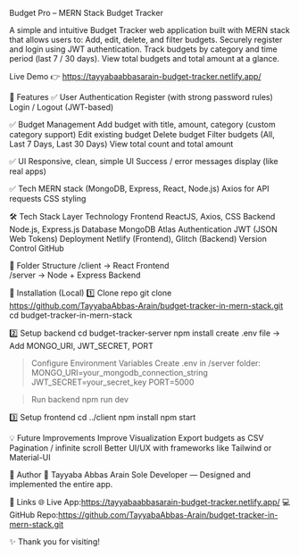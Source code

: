 Budget Pro – MERN Stack Budget Tracker

A simple and intuitive Budget Tracker web application built with MERN stack that allows users to:
Add, edit, delete, and filter budgets.
Securely register and login using JWT authentication.
Track budgets by category and time period (last 7 / 30 days).
View total budgets and total amount at a glance.

Live Demo 👉 https://tayyabaabbasarain-budget-tracker.netlify.app/

🚀 Features
✅ User Authentication
Register (with strong password rules)
Login / Logout (JWT-based)

✅ Budget Management
Add budget with title, amount, category (custom category support)
Edit existing budget
Delete budget
Filter budgets (All, Last 7 Days, Last 30 Days)
View total count and total amount

✅ UI
Responsive, clean, simple UI
Success / error messages display (like real apps)

✅ Tech
MERN stack (MongoDB, Express, React, Node.js)
Axios for API requests
CSS styling


🛠 Tech Stack
Layer	            Technology
Frontend	        ReactJS, Axios, CSS
Backend	            Node.js, Express.js
Database	        MongoDB Atlas
Authentication	    JWT (JSON Web Tokens)
Deployment	        Netlify (Frontend), Glitch (Backend)
Version Control	    GitHub

📂 Folder Structure
/client → React Frontend  
/server → Node + Express Backend  

📝 Installation (Local)
1️⃣ Clone repo
git clone https://github.com/TayyabaAbbas-Arain/budget-tracker-in-mern-stack.git
cd budget-tracker-in-mern-stack

2️⃣ Setup backend
cd budget-tracker-server
npm install
create .env file → Add MONGO_URI, JWT_SECRET, PORT

> Configure Environment Variables
Create .env in /server folder:
MONGO_URI=your_mongodb_connection_string
JWT_SECRET=your_secret_key
PORT=5000

> Run backend
npm run dev


3️⃣ Setup frontend
cd ../client
npm install
npm start

💡 Future Improvements
Improve Visualization
Export budgets as CSV
Pagination / infinite scroll
Better UI/UX with frameworks like Tailwind or Material-UI

📌 Author
👤 Tayyaba Abbas Arain
Sole Developer — Designed and implemented the entire app.

📎 Links
🌐 Live App:https://tayyabaabbasarain-budget-tracker.netlify.app/
💻 GitHub Repo:https://github.com/TayyabaAbbas-Arain/budget-tracker-in-mern-stack.git

✨ Thank you for visiting!

